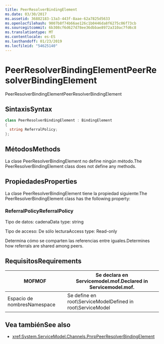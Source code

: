 ```yaml
---
title: PeerResolverBindingElement
ms.date: 03/30/2017
ms.assetid: 36882183-13a3-443f-8aae-62a7825d5633
ms.openlocfilehash: 9007b8f74b66ae126c1b0446da8f6275c06f73cb
ms.sourcegitcommit: 6b308cf6d627d78ee36dbbae8972a310ac7fd6c8
ms.translationtype: MT
ms.contentlocale: es-ES
ms.lasthandoff: 01/23/2019
ms.locfileid: "54625140"
---
```

# <a name="peerresolverbindingelement"></a><span data-ttu-id="b2084-102">PeerResolverBindingElement</span><span class="sxs-lookup"><span data-stu-id="b2084-102">PeerResolverBindingElement</span></span>
<span data-ttu-id="b2084-103">PeerResolverBindingElement</span><span class="sxs-lookup"><span data-stu-id="b2084-103">PeerResolverBindingElement</span></span>  
  
## <a name="syntax"></a><span data-ttu-id="b2084-104">Sintaxis</span><span class="sxs-lookup"><span data-stu-id="b2084-104">Syntax</span></span>  
  
```csharp
class PeerResolverBindingElement : BindingElement  
{  
  string ReferralPolicy;  
};  
```  
  
## <a name="methods"></a><span data-ttu-id="b2084-105">Métodos</span><span class="sxs-lookup"><span data-stu-id="b2084-105">Methods</span></span>  
 <span data-ttu-id="b2084-106">La clase PeerResolverBindingElement no define ningún método.</span><span class="sxs-lookup"><span data-stu-id="b2084-106">The PeerResolverBindingElement class does not define any methods.</span></span>  
  
## <a name="properties"></a><span data-ttu-id="b2084-107">Propiedades</span><span class="sxs-lookup"><span data-stu-id="b2084-107">Properties</span></span>  
 <span data-ttu-id="b2084-108">La clase PeerResolverBindingElement tiene la propiedad siguiente:</span><span class="sxs-lookup"><span data-stu-id="b2084-108">The PeerResolverBindingElement class has the following property:</span></span>  
  
### <a name="referralpolicy"></a><span data-ttu-id="b2084-109">ReferralPolicy</span><span class="sxs-lookup"><span data-stu-id="b2084-109">ReferralPolicy</span></span>  
 <span data-ttu-id="b2084-110">Tipo de datos: cadena</span><span class="sxs-lookup"><span data-stu-id="b2084-110">Data type: string</span></span>  
  
 <span data-ttu-id="b2084-111">Tipo de acceso: De sólo lectura</span><span class="sxs-lookup"><span data-stu-id="b2084-111">Access type: Read-only</span></span>  
  
 <span data-ttu-id="b2084-112">Determina cómo se comparten las referencias entre iguales.</span><span class="sxs-lookup"><span data-stu-id="b2084-112">Determines how referrals are shared among peers.</span></span>  
  
## <a name="requirements"></a><span data-ttu-id="b2084-113">Requisitos</span><span class="sxs-lookup"><span data-stu-id="b2084-113">Requirements</span></span>  
  
|<span data-ttu-id="b2084-114">MOF</span><span class="sxs-lookup"><span data-stu-id="b2084-114">MOF</span></span>|<span data-ttu-id="b2084-115">Se declara en Servicemodel.mof.</span><span class="sxs-lookup"><span data-stu-id="b2084-115">Declared in Servicemodel.mof.</span></span>|  
|---------|-----------------------------------|  
|<span data-ttu-id="b2084-116">Espacio de nombres</span><span class="sxs-lookup"><span data-stu-id="b2084-116">Namespace</span></span>|<span data-ttu-id="b2084-117">Se define en root\ServiceModel</span><span class="sxs-lookup"><span data-stu-id="b2084-117">Defined in root\ServiceModel</span></span>|  
  
## <a name="see-also"></a><span data-ttu-id="b2084-118">Vea también</span><span class="sxs-lookup"><span data-stu-id="b2084-118">See also</span></span>
- <xref:System.ServiceModel.Channels.PnrpPeerResolverBindingElement>

